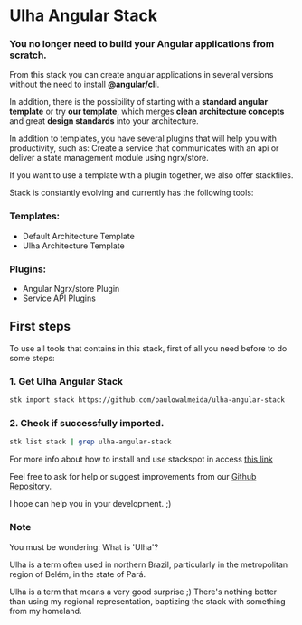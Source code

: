 # Ulha Angular Stack
### **You no longer need to build your Angular applications from scratch.** 

From this stack you can create angular applications in several versions without the need to install **@angular/cli**.

In addition, there is the possibility of starting with a **standard angular template** or try **our template**, which merges **clean architecture concepts** and great **design standards** into your architecture.

In addition to templates, you have several plugins that will help you with productivity, such as: Create a service that communicates with an api or deliver a state management module using ngrx/store.

If you want to use a template with a plugin together, we also offer stackfiles.

Stack is constantly evolving and currently has the following tools:
### Templates:
- Default Architecture Template
- Ulha Architecture Template

### Plugins:
- Angular Ngrx/store Plugin
- Service API Plugins

## First steps
To use all tools that contains in this stack, first of all you need before to do some steps:

### 1. Get Ulha Angular Stack
```sh
stk import stack https://github.com/paulowalmeida/ulha-angular-stack 
```
### 2. Check if successfully imported.
```sh
stk list stack | grep ulha-angular-stack
```

For more info about how to install and use stackspot in access [this link](https://docs.stackspot.com/docs/stk-cli/installation)

Feel free to ask for help or suggest improvements from our [Github Repository](https://github.com/paulowalmeida/ulha-angular-stack/issues).

I hope can help you in your development. ;)


### Note
You must be wondering: What is 'Ulha'?

Ulha is a term often used in northern Brazil, particularly in the metropolitan region of Belém, in the state of Pará.

Ulha is a term that means a very good surprise ;)
There's nothing better than using my regional representation, baptizing the stack with something from my homeland.